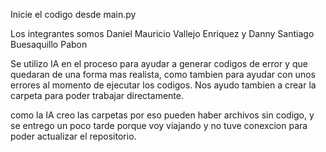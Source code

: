 Inicie el codigo desde main.py 

Los integrantes somos Daniel Mauricio Vallejo Enriquez y Danny Santiago Buesaquillo Pabon


Se utilizo IA en el proceso para ayudar a generar codigos de error y que quedaran de una forma mas realista, como tambien para ayudar con unos errores al momento de ejecutar los codigos. Nos ayudo tambien a crear la carpeta para poder trabajar directamente.

como la IA creo las carpetas por eso pueden haber archivos sin codigo, y  se entrego un poco tarde porque voy viajando y no tuve conexcion  para poder actualizar el repositorio.
